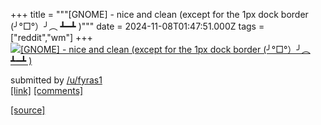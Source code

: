 +++
title = """[GNOME] - nice and clean (except for the 1px dock border (╯°□°）╯︵ ┻━┻ )"""
date = 2024-11-08T01:47:51.000Z
tags = ["reddit","wm"]
+++
[![[GNOME] - nice and clean (except for the 1px dock border (╯°□°）╯︵ ┻━┻ )](https://preview.redd.it/myx4cmnn1lzd1.png?width=640&crop=smart&auto=webp&s=ee118983f92b0104c493655719985814c2fa2647 "[GNOME] - nice and clean (except for the 1px dock border (╯°□°）╯︵ ┻━┻ )")](https://www.reddit.com/r/unixporn/comments/1gm7aq6/gnome_nice_and_clean_except_for_the_1px_dock/)

submitted by [/u/fyras1](https://www.reddit.com/user/fyras1)  
[\[link\]](https://i.redd.it/myx4cmnn1lzd1.png) [\[comments\]](https://www.reddit.com/r/unixporn/comments/1gm7aq6/gnome_nice_and_clean_except_for_the_1px_dock/)

[[source]](https://www.reddit.com/r/unixporn/comments/1gm7aq6/gnome_nice_and_clean_except_for_the_1px_dock/)
